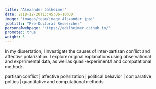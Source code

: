 ```yaml
---
title: "Alexander Dalheimer"
date: 2018-12-20T13:45:06+10:00
image: "images/team/image_Alexander.jpeg"
jobtitle: "Pre-Doctoral Researcher"
personalwebpage: "https://adalheimer.github.io/"
promoted: true
weight: 5
---
```


In my dissertation, I investigate the causes of inter-partisan conflict and affective polarization. I explore original explanations using observational and experimental data, as well as quasi-experimental and computational methods.

partisan conflict \| affective polarization \| political behavior \| comparative poltics \| quantitative and computational methods
